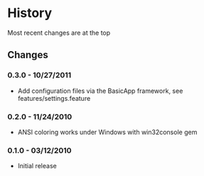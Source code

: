 History
=======
Most recent changes are at the top


Changes
-------

### 0.3.0 - 10/27/2011 ###

* Add configuration files via the BasicApp framework, see features/settings.feature

### 0.2.0 - 11/24/2010 ###

* ANSI coloring works under Windows with win32console gem

### 0.1.0 - 03/12/2010 ###

* Initial release
